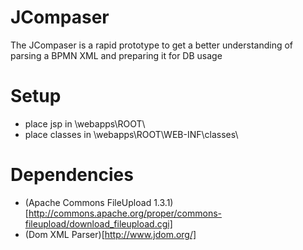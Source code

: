JCompaser
===============

The JCompaser is a rapid prototype to get a better understanding of parsing a BPMN XML and preparing it for DB usage

Setup
============

* place jsp in <tomcat home dir>\webapps\ROOT\
* place classes in <tomcat home dir>\webapps\ROOT\WEB-INF\classes\

Dependencies
============

* (Apache Commons FileUpload 1.3.1)[http://commons.apache.org/proper/commons-fileupload/download_fileupload.cgi]
* (Dom XML Parser)[http://www.jdom.org/]